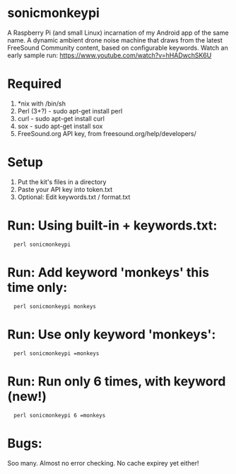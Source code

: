 # sonicmonkeypi
A Raspberry Pi (and small Linux) incarnation of my Android app of the same name. A dynamic ambient drone noise machine that draws from the latest FreeSound Community content, based on configurable keywords.
Watch an early sample run: https://www.youtube.com/watch?v=hHADwchSK6U

# Required
1. *nix with /bin/sh
2. Perl (3+?) - sudo apt-get install perl
3. curl       - sudo apt-get install curl 
4. sox        - sudo apt-get install sox
5. FreeSound.org API key, from freesound.org/help/developers/

# Setup
1. Put the kit's files in a directory
2. Paste your API key into token.txt
3. Optional: Edit keywords.txt / format.txt

# Run: Using built-in + keywords.txt:
      perl sonicmonkeypi

# Run: Add keyword 'monkeys' this time only:
      perl sonicmonkeypi monkeys

# Run: Use only keyword 'monkeys':
      perl sonicmonkeypi =monkeys
      
# Run: Run only 6 times, with keyword (new!)
      perl sonicmonkeypi 6 =monkeys

# Bugs:
Soo many. Almost no error checking. No cache expirey yet either!
